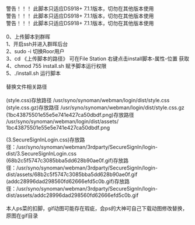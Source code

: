  警告！！！ 此脚本只适应DS918+ 7.1.1版本，切勿在其他版本使用 <br>
 警告！！！ 此脚本只适应DS918+ 7.1.1版本，切勿在其他版本使用 <br>
 警告！！！ 此脚本只适应DS918+ 7.1.1版本，切勿在其他版本使用 <br>
 <br>
0、上传脚本到群晖 <br>
1、开启ssh并进入群晖后台 <br>
2、sudo -i  切换Roor用户 <br>
3、cd 《上传脚本的路径》 可在File Station 右键点击install脚本-属性-位置 获取 <br>
4、chmod 755 install.sh 赋予脚本运行权限 <br>
5、./install.sh 运行脚本 <br>
 <br>
替换文件相关路径 <br>
 <br>
(style.css)存放路径 /usr/syno/synoman/webman/login/dist/style.css <br>
(style.css.gz)存放路径 /usr/syno/synoman/webman/login/dist/style.css.gz <br>
(1bc43875501e55e5e741e427ca50dbdf.png)存放路径 /usr/syno/synoman/webman/login/dist/assets/ <br>1bc43875501e55e5e741e427ca50dbdf.png <br>

(3.SecureSignInLogin.css)存放路径：/usr/syno/synoman/webman/3rdparty/SecureSignIn/login-dist/3.SecureSignInLogin.css <br>
(68b2c5f5747c3085bba5dd628b90ae0f.gif)存放路径：/usr/syno/synoman/webman/3rdparty/SecureSignIn/login-dist/assets/68b2c5f5747c3085bba5dd628b90ae0f.gif <br>
(addc28996dad298560fd62666efd5c0b.gif)存放路径：/usr/syno/synoman/webman/3rdparty/SecureSignIn/login-dist/assets/addc28996dad298560fd62666efd5c0b.gif <br>
 <br>
本人ps菜的扣脚，gif动图可能存在瑕疵，会ps的大神可自己下载动图修改替换，原图在gif目录